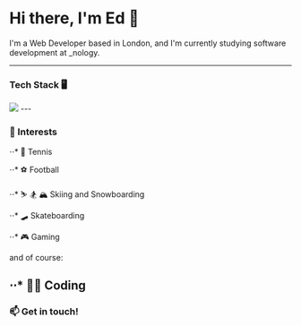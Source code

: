 # Hi there, I'm Ed 👋

I'm a Web Developer based in London, and I'm currently studying software development at _nology. 

---

### Tech Stack 🖥️

<img src="https://img.shields.io/badge/HTML5-E34F26?style=for-the-badge&logo=html5&logoColor=white" />
---

###  🚀 Interests

⋅⋅* :tennis: Tennis

⋅⋅* :soccer: Football

⋅⋅* ⛷️ 🏂 🏔️ Skiing and Snowboarding

⋅⋅* :skateboard: Skateboarding

⋅⋅* 🎮 Gaming

and of course:

⋅⋅* 🧑‍💻 Coding
---

### 📫 Get in touch! 

<!--
**EHughes190/EHughes190** is a ✨ _special_ ✨ repository because its `README.md` (this file) appears on your GitHub profile.

Here are some ideas to get you started:

- 🔭 I’m currently working on ...
- 🌱 I’m currently learning ...
- 👯 I’m looking to collaborate on ...
- 🤔 I’m looking for help with ...
- 💬 Ask me about ...
- 📫 How to reach me: ...
- 😄 Pronouns: ...
- ⚡ Fun fact: ...
-->
